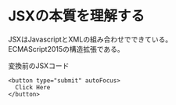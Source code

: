 # JSXの本質を理解する
    
JSXはJavascriptとXMLの組み合わせでできている。   
ECMAScript2015の構造拡張である。　　　

変換前のJSXコード    
```
<button type="submit" autoFocus> 
  Click Here
</button>
```